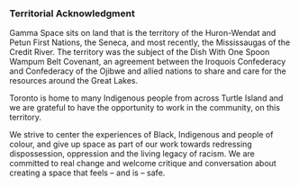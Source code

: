 ### Territorial Acknowledgment

Gamma Space sits on land that is the territory of the Huron-Wendat and Petun First Nations, the Seneca, and most recently, the Mississaugas of the Credit River. The territory was the subject of the Dish With One Spoon Wampum Belt Covenant, an agreement between the Iroquois Confederacy and Confederacy of the Ojibwe and allied nations to share and care for the resources around the Great Lakes.

Toronto is home to many Indigenous people from across Turtle Island and we are grateful to have the opportunity to work in the community, on this territory.

We strive to center the experiences of Black, Indigenous and people of colour, and give up space as part of our work towards redressing dispossession, oppression and the living legacy of racism. We are committed to real change and welcome critique and conversation about creating a space that feels – and is – safe.
